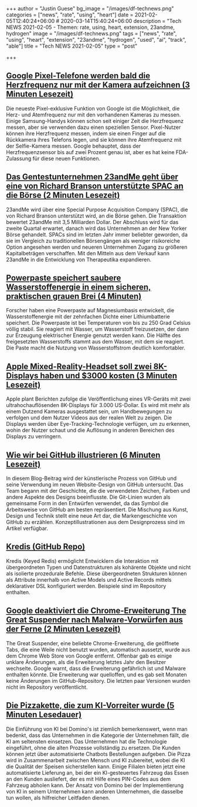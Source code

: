 +++
author = "Justin Guese"
bg_image = "/images/df-technews.png"
categories = ["news", "rate", "using", "heart"]
date = 2021-02-05T12:40:24+06:00 # 2020-03-14T15:40:24+06:00
description = "Tech NEWS 2021-02-05 - Themen: rate, using, heart, extension, 23andme, hydrogen"
image = "/images/df-technews.png"
tags = ["news", "rate", "using", "heart", "extension", "23andme", "hydrogen", "used", "ai", "track", "able"]
title = "Tech NEWS 2021-02-05"
type = "post"

+++

## [Google Pixel-Telefone werden bald die Herzfrequenz nur mit der Kamera aufzeichnen (3 Minuten Lesezeit)](https://arstechnica.com/gadgets/2021/02/google-pixel-phones-will-soon-track-heart-rate-using-only-the-camera/)

 Die neueste Pixel-exklusive Funktion von Google ist die Möglichkeit, die Herz- und Atemfrequenz nur mit den vorhandenen Kameras zu messen. Einige Samsung-Handys können schon seit einiger Zeit die Herzfrequenz messen, aber sie verwenden dazu einen speziellen Sensor. Pixel-Nutzer können ihre Herzfrequenz messen, indem sie einen Finger auf die Rückkamera ihres Telefons legen, und sie können ihre Atemfrequenz mit der Selfie-Kamera messen. Google behauptet, dass der Herzfrequenzsensor bis auf zwei Prozent genau ist, aber es hat keine FDA-Zulassung für diese neuen Funktionen.

## [Das Gentestunternehmen 23andMe geht über eine von Richard Branson unterstützte SPAC an die Börse (2 Minuten Lesezeit)](https://www.theverge.com/2021/2/4/22266661/genetic-health-23andme-public-spac-richard-branson)

 23andMe wird über eine Special Purpose Acquisition Company (SPAC), die von Richard Branson unterstützt wird, an die Börse gehen. Die Transaktion bewertet 23andMe mit 3,5 Milliarden Dollar. Der Abschluss wird für das zweite Quartal erwartet, danach wird das Unternehmen an der New Yorker Börse gehandelt. SPACs sind im letzten Jahr immer beliebter geworden, da sie im Vergleich zu traditionellen Börsengängen als weniger risikoreiche Option angesehen werden und neueren Unternehmen Zugang zu größeren Kapitalbeträgen verschaffen. Mit den Mitteln aus dem Verkauf kann 23andMe in die Entwicklung von Therapeutika expandieren.

## [Powerpaste speichert saubere Wasserstoffenergie in einem sicheren, praktischen grauen Brei (4 Minuten)](https://newatlas.com/energy/powerpaste-hydrogen-fuel-paste/)

 Forscher haben eine Powerpaste auf Magnesiumbasis entwickelt, die Wasserstoffenergie mit der zehnfachen Dichte einer Lithiumbatterie speichert. Die Powerpaste ist bei Temperaturen von bis zu 250 Grad Celsius völlig stabil. Sie reagiert mit Wasser, um Wasserstoff freizusetzen, der dann zur Erzeugung elektrischer Energie genutzt werden kann. Die Hälfte des freigesetzten Wasserstoffs stammt aus dem Wasser, mit dem sie reagiert. Die Paste macht die Nutzung von Wasserstoffstrom deutlich komfortabler.

## [Apple Mixed-Reality-Headset soll zwei 8K-Displays haben und $3000 kosten (3 Minuten Lesezeit)](https://9to5mac.com/2021/02/04/apple-mixed-reality-headset/)

 Apple plant Berichten zufolge die Veröffentlichung eines VR-Geräts mit zwei ultrahochauflösenden 8K-Displays für 3.000 US-Dollar. Es wird mit mehr als einem Dutzend Kameras ausgestattet sein, um Handbewegungen zu verfolgen und dem Nutzer Videos aus der realen Welt zu zeigen. Die Displays werden über Eye-Tracking-Technologie verfügen, um zu erkennen, wohin der Nutzer schaut und die Auflösung in anderen Bereichen des Displays zu verringern.

## [Wie wir bei GitHub illustrieren (6 Minuten Lesezeit)](https://github.blog/2021-02-04-how-we-illustrate-at-github/)

 In diesem Blog-Beitrag wird der künstlerische Prozess von GitHub und seine Verwendung im neuen Website-Design von GitHub untersucht. Das Team begann mit der Geschichte, die die verwendeten Zeichen, Farben und andere Aspekte des Designs beeinflusste. Die Git-Linien wurden als gemeinsame Form in den Entwürfen verwendet, da das Symbol die Arbeitsweise von GitHub am besten repräsentiert. Die Mischung aus Kunst, Design und Technik stellt eine neue Art dar, die Markengeschichte von GitHub zu erzählen. Konzeptillustrationen aus dem Designprozess sind im Artikel verfügbar.

## [Kredis (GitHub Repo)](https://github.com/rails/kredis)

 Kredis (Keyed Redis) ermöglicht Entwicklern die Interaktion mit übergeordneten Typen und Datenstrukturen als kohärente Objekte und nicht als isolierte prozedurale Befehle. Diese übergeordneten Strukturen können als Attribute innerhalb von Active Models und Active Records mittels deklarativer DSL konfiguriert werden. Beispiele sind im Repository enthalten.

## [Google deaktiviert die Chrome-Erweiterung The Great Suspender nach Malware-Vorwürfen aus der Ferne (2 Minuten Lesezeit)](https://www.androidpolice.com/2021/02/04/google-remotely-disables-the-great-suspender-chrome-extension-after-malware-accusations/)

 The Great Suspender, eine beliebte Chrome-Erweiterung, die geöffnete Tabs, die eine Weile nicht benutzt wurden, automatisch aussetzt, wurde aus dem Chrome Web Store von Google entfernt. Offenbar gab es einige unklare Änderungen, als die Erweiterung letztes Jahr den Besitzer wechselte. Google warnt, dass die Erweiterung gefährlich ist und Malware enthalten könnte. Die Erweiterung war quelloffen, und es gab seit Monaten keine Änderungen im GitHub-Repository. Die letzten paar Versionen wurden nicht im Repository veröffentlicht.

## [Die Pizzakette, die zum KI-Vorreiter wurde (5 Minuten Lesedauer)](https://towardsdatascience.com/the-pizza-chain-that-became-an-ai-front-runner-a0e297320cf6)

 Die Einführung von KI bei Domino's ist ziemlich bemerkenswert, wenn man bedenkt, dass das Unternehmen in die Kategorie der Unternehmen fällt, die KI am seltensten einsetzen. Das Unternehmen hat die Technologie eingeführt, ohne die alten Prozesse vollständig zu ersetzen. Die Kunden können jetzt über automatisierte Chatbots Bestellungen aufgeben. Die Pizza wird in Zusammenarbeit zwischen Mensch und KI zubereitet, wobei die KI die Qualität der Speisen sicherstellen kann. Einige Filialen bieten jetzt eine automatisierte Lieferung an, bei der ein KI-gesteuertes Fahrzeug das Essen an den Kunden ausliefert, der es mit Hilfe eines PIN-Codes aus dem Fahrzeug abholen kann. Der Ansatz von Domino bei der Implementierung von KI in seinem Unternehmen kann anderen Unternehmen, die dasselbe tun wollen, als hilfreicher Leitfaden dienen.

